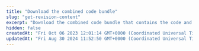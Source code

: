 ```yaml
---
title: "Download the combined code bundle"
slug: "get-revision-content"
excerpt: "Download the combined code bundle that contains the code and the dependencies that the EdgeWorker executes. To learn more about Flexible Composition, refer to the [EdgeWorkers guide](flexible-composition.md)."
hidden: false
createdAt: "Fri Oct 06 2023 12:01:14 GMT+0000 (Coordinated Universal Time)"
updatedAt: "Fri Aug 30 2024 11:52:50 GMT+0000 (Coordinated Universal Time)"
---
```

